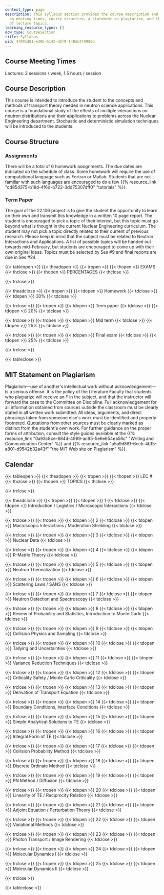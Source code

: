 ```yaml
---
content_type: page
description: This syllabus section provides the course description and information
  on meeting times, course structure, a statement on plagiarism, and the schedule
  of lecture topics.
learning_resource_types: []
ocw_type: CourseSection
title: Syllabus
uid: 47091d81-e30b-6143-d5f9-140db4f8956d
---
```


Course Meeting Times
--------------------

Lectures: 2 sessions / week, 1.5 hours / session

Course Description
------------------

This course is intended to introduce the student to the concepts and methods of transport theory needed in neutron science applications. This course is a foundational study of the effects of multiple interactions on neutron distributions and their applications to problems across the Nuclear Engineering department. Stochastic and deterministic simulation techniques will be introduced to the students.

Course Structure
----------------

### Assignments

There will be a total of 6 homework assignments. The due dates are indicated on the schedule of class. Some homework will require the use of computational language such as Fortran or Matlab. Students that are not familiar with such languages are encouraged to do a few {{% resource_link "cd85d375-b18d-4f6d-b722-3dd75307dff0" "tutorials" %}}.

### Term Paper

The goal of the 22.106 project is to give the student the opportunity to learn on their own and transmit this knowledge in a written 10 page report. The student is encouraged to pick a topic of their interest, but this topic must go beyond what is thought in the current Nuclear Engineering curriculum. The student may not pick a topic directly related to their current of previous research. Please keep in mind that the subject must be related to Neutron Interactions and Applications. A list of possible topics will be handed out towards mid-February, but students are encouraged to come up with their own original ideas. Topics must be selected by Ses #9 and final reports are due in Ses #24.

{{< tableopen >}}
{{< theadopen >}}
{{< tropen >}}
{{< thopen >}}
EXAMS
{{< thclose >}}
{{< thopen >}}
PERCENTAGES
{{< thclose >}}

{{< trclose >}}

{{< theadclose >}}
{{< tropen >}}
{{< tdopen >}}
Homework
{{< tdclose >}}
{{< tdopen >}}
30%
{{< tdclose >}}

{{< trclose >}}
{{< tropen >}}
{{< tdopen >}}
Term paper
{{< tdclose >}}
{{< tdopen >}}
20%
{{< tdclose >}}

{{< trclose >}}
{{< tropen >}}
{{< tdopen >}}
Mid term
{{< tdclose >}}
{{< tdopen >}}
25%
{{< tdclose >}}

{{< trclose >}}
{{< tropen >}}
{{< tdopen >}}
Final exam
{{< tdclose >}}
{{< tdopen >}}
25%
{{< tdclose >}}

{{< trclose >}}

{{< tableclose >}}

MIT Statement on Plagiarism
---------------------------

Plagiarism—use of another's intellectual work without acknowledgement—is a serious offense. It is the policy of the Literature Faculty that students who plagiarize will receive an F in the subject, and that the instructor will forward the case to the Committee on Discipline. Full acknowledgement for all information obtained from sources outside the classroom must be clearly stated in all written work submitted. All ideas, arguments, and direct phrasings taken from someone else's work must be identified and properly footnoted. Quotations from other sources must be clearly marked as distinct from the student's own work. For further guidance on the proper forms of attribution, consult the style guides available at the {{% resource_link "0a93c8ce-684d-4999-ac95-5e6e654ea56c" "Writing and Communication Center" %}} and {{% resource_link "a5a9d881-6ccb-4b15-a801-d9542b32a43f" "the MIT Web site on Plagiarism" %}}.

Calendar
--------

{{< tableopen >}}
{{< theadopen >}}
{{< tropen >}}
{{< thopen >}}
LEC #
{{< thclose >}}
{{< thopen >}}
TOPICS
{{< thclose >}}

{{< trclose >}}

{{< theadclose >}}
{{< tropen >}}
{{< tdopen >}}
1
{{< tdclose >}}
{{< tdopen >}}
Introduction / Logistics / Microscopic Interactions
{{< tdclose >}}

{{< trclose >}}
{{< tropen >}}
{{< tdopen >}}
2
{{< tdclose >}}
{{< tdopen >}}
Macroscopic Interactions / Moderation Shielding
{{< tdclose >}}

{{< trclose >}}
{{< tropen >}}
{{< tdopen >}}
3
{{< tdclose >}}
{{< tdopen >}}
Nuclear Data
{{< tdclose >}}

{{< trclose >}}
{{< tropen >}}
{{< tdopen >}}
4
{{< tdclose >}}
{{< tdopen >}}
R-Matrix Theory
{{< tdclose >}}

{{< trclose >}}
{{< tropen >}}
{{< tdopen >}}
5
{{< tdclose >}}
{{< tdopen >}}
Neutron Thermalization
{{< tdclose >}}

{{< trclose >}}
{{< tropen >}}
{{< tdopen >}}
6
{{< tdclose >}}
{{< tdopen >}}
Scattering Laws / SANS
{{< tdclose >}}

{{< trclose >}}
{{< tropen >}}
{{< tdopen >}}
7
{{< tdclose >}}
{{< tdopen >}}
Neutron Detection and Spectroscopy
{{< tdclose >}}

{{< trclose >}}
{{< tropen >}}
{{< tdopen >}}
8
{{< tdclose >}}
{{< tdopen >}}
Review of Probability and Statistics, Introduction to Monte Carlo
{{< tdclose >}}

{{< trclose >}}
{{< tropen >}}
{{< tdopen >}}
9
{{< tdclose >}}
{{< tdopen >}}
Collision Physics and Sampling
{{< tdclose >}}

{{< trclose >}}
{{< tropen >}}
{{< tdopen >}}
10
{{< tdclose >}}
{{< tdopen >}}
Tallying and Uncertainties
{{< tdclose >}}

{{< trclose >}}
{{< tropen >}}
{{< tdopen >}}
11
{{< tdclose >}}
{{< tdopen >}}
Variance Reduction Techniques
{{< tdclose >}}

{{< trclose >}}
{{< tropen >}}
{{< tdopen >}}
12
{{< tdclose >}}
{{< tdopen >}}
Criticality Safety / Monte Carlo Criticality
{{< tdclose >}}

{{< trclose >}}
{{< tropen >}}
{{< tdopen >}}
13
{{< tdclose >}}
{{< tdopen >}}
Derivation of Transport Equation
{{< tdclose >}}

{{< trclose >}}
{{< tropen >}}
{{< tdopen >}}
14
{{< tdclose >}}
{{< tdopen >}}
Boundary Conditions, Interface Conditions
{{< tdclose >}}

{{< trclose >}}
{{< tropen >}}
{{< tdopen >}}
15
{{< tdclose >}}
{{< tdopen >}}
Simple Analytical Solutions to TE
{{< tdclose >}}

{{< trclose >}}
{{< tropen >}}
{{< tdopen >}}
16
{{< tdclose >}}
{{< tdopen >}}
Integral Form of TE
{{< tdclose >}}

{{< trclose >}}
{{< tropen >}}
{{< tdopen >}}
17
{{< tdclose >}}
{{< tdopen >}}
Collision Probability Method
{{< tdclose >}}

{{< trclose >}}
{{< tropen >}}
{{< tdopen >}}
18
{{< tdclose >}}
{{< tdopen >}}
Discrete Ordinate Method
{{< tdclose >}}

{{< trclose >}}
{{< tropen >}}
{{< tdopen >}}
19
{{< tdclose >}}
{{< tdopen >}}
PN Method / Diffusion
{{< tdclose >}}

{{< trclose >}}
{{< tropen >}}
{{< tdopen >}}
20
{{< tdclose >}}
{{< tdopen >}}
Linearity of TE / Reciprocity Relation
{{< tdclose >}}

{{< trclose >}}
{{< tropen >}}
{{< tdopen >}}
21
{{< tdclose >}}
{{< tdopen >}}
Adjoint Equation / Perturbation Theory
{{< tdclose >}}

{{< trclose >}}
{{< tropen >}}
{{< tdopen >}}
22
{{< tdclose >}}
{{< tdopen >}}
Variational Methods
{{< tdclose >}}

{{< trclose >}}
{{< tropen >}}
{{< tdopen >}}
23
{{< tdclose >}}
{{< tdopen >}}
Photon Transport / Image Rendering
{{< tdclose >}}

{{< trclose >}}
{{< tropen >}}
{{< tdopen >}}
24
{{< tdclose >}}
{{< tdopen >}}
Molecular Dynamics I
{{< tdclose >}}

{{< trclose >}}
{{< tropen >}}
{{< tdopen >}}
25
{{< tdclose >}}
{{< tdopen >}}
Molecular Dynamics II
{{< tdclose >}}

{{< trclose >}}

{{< tableclose >}}
